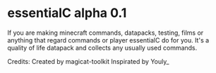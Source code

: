 # essentialC alpha 0.1
If you are making minecraft commands, datapacks, testing, films or anything that regard commands or player essentialC do for you. It's a quality of life datapack and
collects any usually used commands.

Credits:
Created by magicat-toolkit
Inspirated by Youly_
